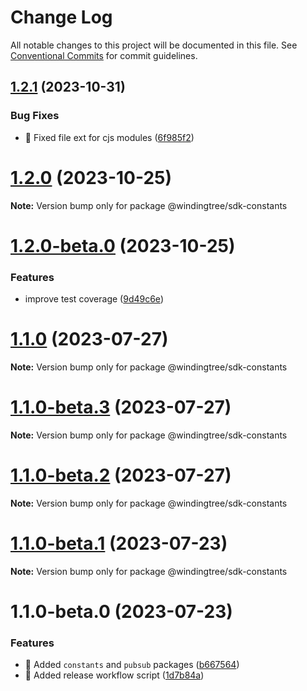 # Change Log

All notable changes to this project will be documented in this file.
See [Conventional Commits](https://conventionalcommits.org) for commit guidelines.

## [1.2.1](https://github.com/windingtree/sdk/compare/@windingtree/sdk-constants@1.2.0...@windingtree/sdk-constants@1.2.1) (2023-10-31)


### Bug Fixes

* 🐛 Fixed file ext for cjs modules ([6f985f2](https://github.com/windingtree/sdk/commit/6f985f2a6b076abdf145176d5036fe89267f2c5a))





# [1.2.0](https://github.com/windingtree/sdk/compare/@windingtree/sdk-constants@1.2.0-beta.0...@windingtree/sdk-constants@1.2.0) (2023-10-25)

**Note:** Version bump only for package @windingtree/sdk-constants





# [1.2.0-beta.0](https://github.com/windingtree/sdk/compare/@windingtree/sdk-constants@1.1.0...@windingtree/sdk-constants@1.2.0-beta.0) (2023-10-25)


### Features

* improve test coverage ([9d49c6e](https://github.com/windingtree/sdk/commit/9d49c6e2e172cce2c6eb320a3f0e4b097d8e83a8))





# [1.1.0](https://github.com/windingtree/sdk/compare/@windingtree/sdk-constants@1.1.0-beta.3...@windingtree/sdk-constants@1.1.0) (2023-07-27)

**Note:** Version bump only for package @windingtree/sdk-constants

# [1.1.0-beta.3](https://github.com/windingtree/sdk/compare/@windingtree/sdk-constants@1.1.0-beta.2...@windingtree/sdk-constants@1.1.0-beta.3) (2023-07-27)

**Note:** Version bump only for package @windingtree/sdk-constants

# [1.1.0-beta.2](https://github.com/windingtree/sdk/compare/@windingtree/sdk-constants@1.1.0-beta.1...@windingtree/sdk-constants@1.1.0-beta.2) (2023-07-27)

**Note:** Version bump only for package @windingtree/sdk-constants

# [1.1.0-beta.1](https://github.com/windingtree/sdk/compare/@windingtree/sdk-constants@1.1.0-beta.0...@windingtree/sdk-constants@1.1.0-beta.1) (2023-07-23)

**Note:** Version bump only for package @windingtree/sdk-constants

# 1.1.0-beta.0 (2023-07-23)

### Features

- 🎸 Added `constants` and `pubsub` packages ([b667564](https://github.com/windingtree/sdk/commit/b667564a6ef4c20f35d2998c05c99a292724413a))
- 🎸 Added release workflow script ([1d7b84a](https://github.com/windingtree/sdk/commit/1d7b84a3623848c449522c0bb2af2c5f114c8a0a))
